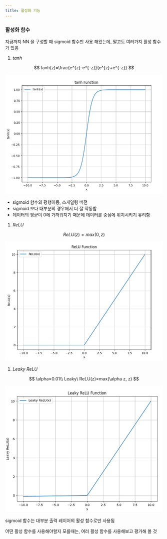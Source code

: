 ```yaml
---
title: 활성화 기능
---
```


### 활성화 함수

지금까지 NN 을 구성할 때 sigmoid 함수만 사용 해왔는데, 말고도 여러가지 활성 함수가 있음

1. $tanh$

$$
tanh(z)=\frac{e^{z}-e^{-z}}{e^{z}+e^{-z}}
$$

![](/assets/06cd64e3-6d9a-42b3-92f2-7cd6a58ad661.png)

- sigmoid 함수의 평행이동, 스케일링 버전
- sigmoid 보다 대부분의 경우에서 더 잘 작동함
- 데이터의 평균이 0에 가까워지기 때문에 데이터를 중심에 위치시키기 유리함

1. $ReLU$

$$
ReLU(z) = max(0, z)
$$

![](/assets/a1bcec6c-21ae-47fa-b43d-f64792ba0f1b.png)

1. $Leaky\ ReLU$

$$
\alpha=0.01\\
Leaky\ ReLU(z)=max(\alpha z, z)
$$

![](/assets/30fad627-a726-4c53-84de-2cad83939da1.png)

sigmoid 함수는 대부분 출력 레이어의 활성 함수로만 사용됨

어떤 활성 함수를 사용해야할지 모를때는, 여러 활성 함수를 사용해보고 평가해 볼 것